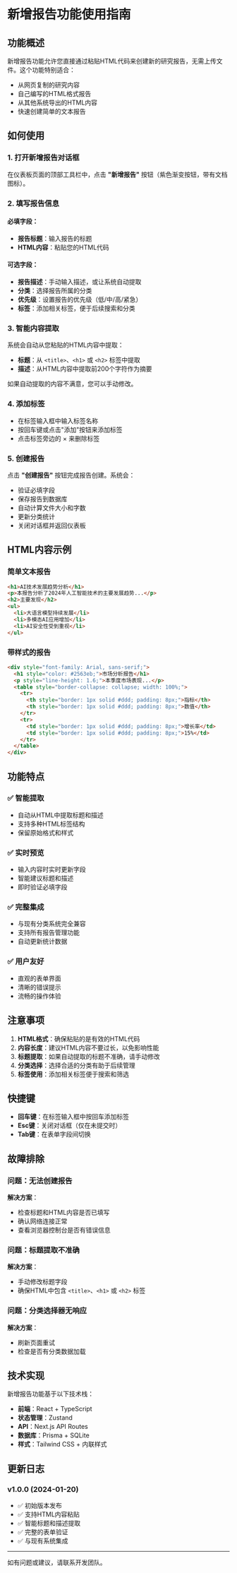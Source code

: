 # 新增报告功能使用指南

## 功能概述

新增报告功能允许您直接通过粘贴HTML代码来创建新的研究报告，无需上传文件。这个功能特别适合：

- 从网页复制的研究内容
- 自己编写的HTML格式报告
- 从其他系统导出的HTML内容
- 快速创建简单的文本报告

## 如何使用

### 1. 打开新增报告对话框

在仪表板页面的顶部工具栏中，点击 **"新增报告"** 按钮（紫色渐变按钮，带有文档图标）。

### 2. 填写报告信息

#### 必填字段：

- **报告标题**：输入报告的标题
- **HTML内容**：粘贴您的HTML代码

#### 可选字段：

- **报告描述**：手动输入描述，或让系统自动提取
- **分类**：选择报告所属的分类
- **优先级**：设置报告的优先级（低/中/高/紧急）
- **标签**：添加相关标签，便于后续搜索和分类

### 3. 智能内容提取

系统会自动从您粘贴的HTML内容中提取：

- **标题**：从 `<title>`、`<h1>` 或 `<h2>` 标签中提取
- **描述**：从HTML内容中提取前200个字符作为摘要

如果自动提取的内容不满意，您可以手动修改。

### 4. 添加标签

- 在标签输入框中输入标签名称
- 按回车键或点击"添加"按钮来添加标签
- 点击标签旁边的 × 来删除标签

### 5. 创建报告

点击 **"创建报告"** 按钮完成报告创建。系统会：

- 验证必填字段
- 保存报告到数据库
- 自动计算文件大小和字数
- 更新分类统计
- 关闭对话框并返回仪表板

## HTML内容示例

### 简单文本报告

```html
<h1>AI技术发展趋势分析</h1>
<p>本报告分析了2024年人工智能技术的主要发展趋势...</p>
<h2>主要发现</h2>
<ul>
  <li>大语言模型持续发展</li>
  <li>多模态AI应用增加</li>
  <li>AI安全性受到重视</li>
</ul>
```

### 带样式的报告

```html
<div style="font-family: Arial, sans-serif;">
  <h1 style="color: #2563eb;">市场分析报告</h1>
  <p style="line-height: 1.6;">本季度市场表现...</p>
  <table style="border-collapse: collapse; width: 100%;">
    <tr>
      <th style="border: 1px solid #ddd; padding: 8px;">指标</th>
      <th style="border: 1px solid #ddd; padding: 8px;">数值</th>
    </tr>
    <tr>
      <td style="border: 1px solid #ddd; padding: 8px;">增长率</td>
      <td style="border: 1px solid #ddd; padding: 8px;">15%</td>
    </tr>
  </table>
</div>
```

## 功能特点

### ✅ 智能提取

- 自动从HTML中提取标题和描述
- 支持多种HTML标签结构
- 保留原始格式和样式

### ✅ 实时预览

- 输入内容时实时更新字段
- 智能建议标题和描述
- 即时验证必填字段

### ✅ 完整集成

- 与现有分类系统完全兼容
- 支持所有报告管理功能
- 自动更新统计数据

### ✅ 用户友好

- 直观的表单界面
- 清晰的错误提示
- 流畅的操作体验

## 注意事项

1. **HTML格式**：确保粘贴的是有效的HTML代码
2. **内容长度**：建议HTML内容不要过长，以免影响性能
3. **标题提取**：如果自动提取的标题不准确，请手动修改
4. **分类选择**：选择合适的分类有助于后续管理
5. **标签使用**：添加相关标签便于搜索和筛选

## 快捷键

- **回车键**：在标签输入框中按回车添加标签
- **Esc键**：关闭对话框（仅在未提交时）
- **Tab键**：在表单字段间切换

## 故障排除

### 问题：无法创建报告

**解决方案**：

- 检查标题和HTML内容是否已填写
- 确认网络连接正常
- 查看浏览器控制台是否有错误信息

### 问题：标题提取不准确

**解决方案**：

- 手动修改标题字段
- 确保HTML中包含 `<title>`、`<h1>` 或 `<h2>` 标签

### 问题：分类选择器无响应

**解决方案**：

- 刷新页面重试
- 检查是否有分类数据加载

## 技术实现

新增报告功能基于以下技术栈：

- **前端**：React + TypeScript
- **状态管理**：Zustand
- **API**：Next.js API Routes
- **数据库**：Prisma + SQLite
- **样式**：Tailwind CSS + 内联样式

## 更新日志

### v1.0.0 (2024-01-20)

- ✅ 初始版本发布
- ✅ 支持HTML内容粘贴
- ✅ 智能标题和描述提取
- ✅ 完整的表单验证
- ✅ 与现有系统集成

---

如有问题或建议，请联系开发团队。
